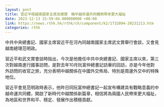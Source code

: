 ```yaml
---
layout: post
title: 習近平晤越南國家主席及總理　稱中越命運共同體將帶來更大福祉
date: 2023-12-13 15:59:04.000000000 +08:00
link: https://news.rthk.hk/rthk/ch/component/k2/1732094-20231213.htm
categories: rthk
---
```


中共中央總書記、國家主席習近平在河內同越南國家主席武文賞舉行會談，又會見越南總理范明政。

習近平和武文賞會談時指出，今次是他擔任中共中央總書記、國家主席以來，第三次對越南進行國事訪問，是對去年10月阮富仲總書記訪華的回訪，亦是今年他對外訪問的收官之旅，充分表明中越關係在中國外交佈局、特別是周邊外交中的特殊地位。

習近平會見范明政時表示，他昨日同阮富仲總書記一起宣布構建具有戰略意義的中越命運共同體，開啟了新時代中越關係新篇章，相信將為兩國人民帶來更大福祉，為地區和世界和平、穩定、發展作出積極貢獻。
